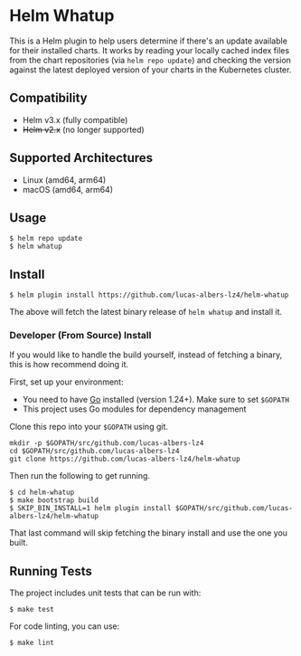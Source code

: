 # Helm Whatup

This is a Helm plugin to help users determine if there's an update available for their installed charts. It works by reading your locally cached index files from the chart repositories (via `helm repo update`) and checking the version against the latest deployed version of your charts in the Kubernetes cluster.

## Compatibility

- Helm v3.x (fully compatible)
- ~~Helm v2.x~~ (no longer supported)

## Supported Architectures

- Linux (amd64, arm64)
- macOS (amd64, arm64)

## Usage

```
$ helm repo update
$ helm whatup
```

## Install

```
$ helm plugin install https://github.com/lucas-albers-lz4/helm-whatup
```

The above will fetch the latest binary release of `helm whatup` and install it.

### Developer (From Source) Install

If you would like to handle the build yourself, instead of fetching a binary,
this is how recommend doing it.

First, set up your environment:

- You need to have [Go](http://golang.org) installed (version 1.24+). Make sure to set `$GOPATH`
- This project uses Go modules for dependency management

Clone this repo into your `$GOPATH` using git.

```
mkdir -p $GOPATH/src/github.com/lucas-albers-lz4
cd $GOPATH/src/github.com/lucas-albers-lz4
git clone https://github.com/lucas-albers-lz4/helm-whatup
```

Then run the following to get running.

```
$ cd helm-whatup
$ make bootstrap build
$ SKIP_BIN_INSTALL=1 helm plugin install $GOPATH/src/github.com/lucas-albers-lz4/helm-whatup
```

That last command will skip fetching the binary install and use the one you built.

## Running Tests

The project includes unit tests that can be run with:

```
$ make test
```

For code linting, you can use:

```
$ make lint
```
